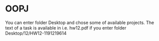 # OOPJ

You can enter folder Desktop and chose some of available projects. 
The text of a task is available in i.e. hw12.pdf if you enter folder Desktop/12/HW12-1191219614 
